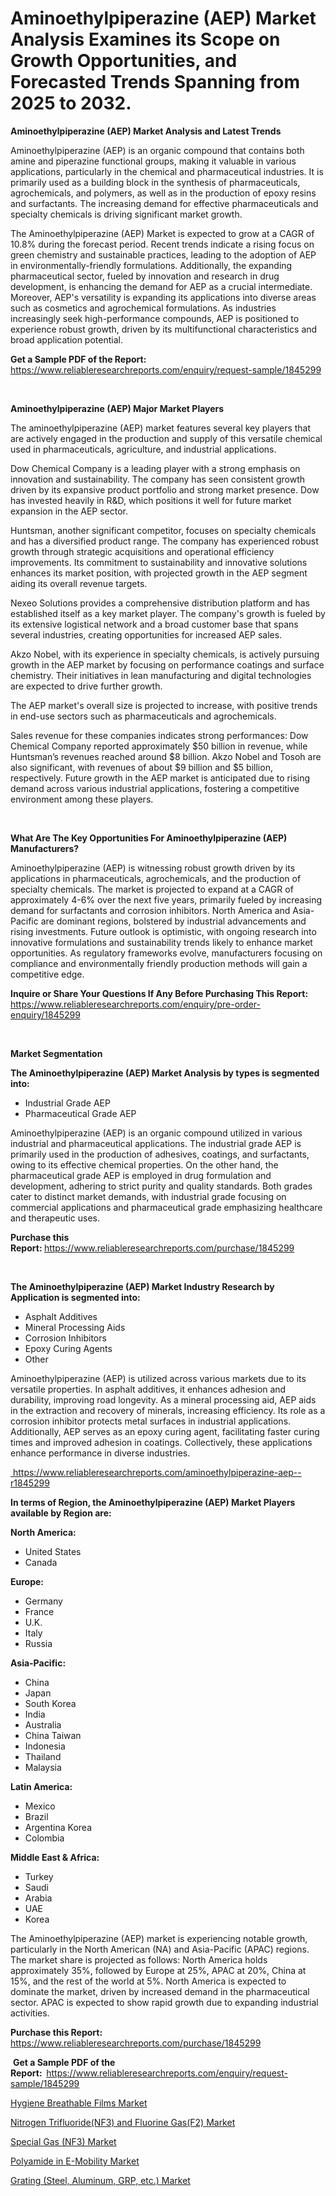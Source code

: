 <p><h1>Aminoethylpiperazine (AEP) Market Analysis Examines its Scope on Growth Opportunities, and Forecasted Trends Spanning from 2025 to 2032.</h1></p><p><strong>Aminoethylpiperazine (AEP) Market Analysis and Latest Trends</strong></p>
<p><p>Aminoethylpiperazine (AEP) is an organic compound that contains both amine and piperazine functional groups, making it valuable in various applications, particularly in the chemical and pharmaceutical industries. It is primarily used as a building block in the synthesis of pharmaceuticals, agrochemicals, and polymers, as well as in the production of epoxy resins and surfactants. The increasing demand for effective pharmaceuticals and specialty chemicals is driving significant market growth.</p><p>The Aminoethylpiperazine (AEP) Market is expected to grow at a CAGR of 10.8% during the forecast period. Recent trends indicate a rising focus on green chemistry and sustainable practices, leading to the adoption of AEP in environmentally-friendly formulations. Additionally, the expanding pharmaceutical sector, fueled by innovation and research in drug development, is enhancing the demand for AEP as a crucial intermediate. Moreover, AEP's versatility is expanding its applications into diverse areas such as cosmetics and agrochemical formulations. As industries increasingly seek high-performance compounds, AEP is positioned to experience robust growth, driven by its multifunctional characteristics and broad application potential.</p></p>
<p><strong>Get a Sample PDF of the Report:&nbsp;</strong> <a href="https://www.reliableresearchreports.com/enquiry/request-sample/1845299?utm_campaign=13&utm_medium=2&utm_source=Github&utm_content=ia&utm_term=03042025&utm_id=aminoethylpiperazine-aep">https://www.reliableresearchreports.com/enquiry/request-sample/1845299</a></p>
<p>&nbsp;</p>
<p><strong>Aminoethylpiperazine (AEP) Major Market Players</strong></p>
<p><p>The aminoethylpiperazine (AEP) market features several key players that are actively engaged in the production and supply of this versatile chemical used in pharmaceuticals, agriculture, and industrial applications. </p><p>Dow Chemical Company is a leading player with a strong emphasis on innovation and sustainability. The company has seen consistent growth driven by its expansive product portfolio and strong market presence. Dow has invested heavily in R&D, which positions it well for future market expansion in the AEP sector.</p><p>Huntsman, another significant competitor, focuses on specialty chemicals and has a diversified product range. The company has experienced robust growth through strategic acquisitions and operational efficiency improvements. Its commitment to sustainability and innovative solutions enhances its market position, with projected growth in the AEP segment aiding its overall revenue targets.</p><p>Nexeo Solutions provides a comprehensive distribution platform and has established itself as a key market player. The company's growth is fueled by its extensive logistical network and a broad customer base that spans several industries, creating opportunities for increased AEP sales. </p><p>Akzo Nobel, with its experience in specialty chemicals, is actively pursuing growth in the AEP market by focusing on performance coatings and surface chemistry. Their initiatives in lean manufacturing and digital technologies are expected to drive further growth.</p><p>The AEP market's overall size is projected to increase, with positive trends in end-use sectors such as pharmaceuticals and agrochemicals. </p><p>Sales revenue for these companies indicates strong performances: Dow Chemical Company reported approximately $50 billion in revenue, while Huntsman’s revenues reached around $8 billion. Akzo Nobel and Tosoh are also significant, with revenues of about $9 billion and $5 billion, respectively. Future growth in the AEP market is anticipated due to rising demand across various industrial applications, fostering a competitive environment among these players.</p></p>
<p>&nbsp;</p>
<p><strong>What Are The Key Opportunities For Aminoethylpiperazine (AEP) Manufacturers?</strong></p>
<p><p>Aminoethylpiperazine (AEP) is witnessing robust growth driven by its applications in pharmaceuticals, agrochemicals, and the production of specialty chemicals. The market is projected to expand at a CAGR of approximately 4-6% over the next five years, primarily fueled by increasing demand for surfactants and corrosion inhibitors. North America and Asia-Pacific are dominant regions, bolstered by industrial advancements and rising investments. Future outlook is optimistic, with ongoing research into innovative formulations and sustainability trends likely to enhance market opportunities. As regulatory frameworks evolve, manufacturers focusing on compliance and environmentally friendly production methods will gain a competitive edge.</p></p>
<p><strong>Inquire or Share Your Questions If Any Before Purchasing This Report:</strong> <a href="https://www.reliableresearchreports.com/enquiry/pre-order-enquiry/1845299?utm_campaign=13&utm_medium=2&utm_source=Github&utm_content=ia&utm_term=03042025&utm_id=aminoethylpiperazine-aep">https://www.reliableresearchreports.com/enquiry/pre-order-enquiry/1845299</a></p>
<p>&nbsp;</p>
<p><strong>Market Segmentation</strong></p>
<p><strong>The Aminoethylpiperazine (AEP) Market Analysis by types is segmented into:</strong></p>
<p><ul><li>Industrial Grade AEP</li><li>Pharmaceutical Grade AEP</li></ul></p>
<p><p>Aminoethylpiperazine (AEP) is an organic compound utilized in various industrial and pharmaceutical applications. The industrial grade AEP is primarily used in the production of adhesives, coatings, and surfactants, owing to its effective chemical properties. On the other hand, the pharmaceutical grade AEP is employed in drug formulation and development, adhering to strict purity and quality standards. Both grades cater to distinct market demands, with industrial grade focusing on commercial applications and pharmaceutical grade emphasizing healthcare and therapeutic uses.</p></p>
<p><strong>Purchase this Report:&nbsp;</strong><a href="https://www.reliableresearchreports.com/purchase/1845299?utm_campaign=13&utm_medium=2&utm_source=Github&utm_content=ia&utm_term=03042025&utm_id=aminoethylpiperazine-aep">https://www.reliableresearchreports.com/purchase/1845299</a></p>
<p>&nbsp;</p>
<p><strong>The Aminoethylpiperazine (AEP) Market Industry Research by Application is segmented into:</strong></p>
<p><ul><li>Asphalt Additives</li><li>Mineral Processing Aids</li><li>Corrosion Inhibitors</li><li>Epoxy Curing Agents</li><li>Other</li></ul></p>
<p><p>Aminoethylpiperazine (AEP) is utilized across various markets due to its versatile properties. In asphalt additives, it enhances adhesion and durability, improving road longevity. As a mineral processing aid, AEP aids in the extraction and recovery of minerals, increasing efficiency. Its role as a corrosion inhibitor protects metal surfaces in industrial applications. Additionally, AEP serves as an epoxy curing agent, facilitating faster curing times and improved adhesion in coatings. Collectively, these applications enhance performance in diverse industries.</p></p>
<p><a href="https://www.reliableresearchreports.com/aminoethylpiperazine-aep--r1845299?utm_campaign=13&utm_medium=2&utm_source=Github&utm_content=ia&utm_term=03042025&utm_id=aminoethylpiperazine-aep">&nbsp;https://www.reliableresearchreports.com/aminoethylpiperazine-aep--r1845299</a></p>
<p><strong>In terms of Region, the Aminoethylpiperazine (AEP) Market Players available by Region are:</strong></p>
<p>
    <p> <strong> North America: </strong>
        <ul>
            <li>United States</li>
            <li>Canada</li>
        </ul>
        </p> 
    <p> <strong> Europe: </strong>
        <ul>
            <li>Germany</li>
            <li>France</li>
            <li>U.K.</li>
            <li>Italy</li>
            <li>Russia</li>
        </ul>
        </p> 
    <p> <strong> Asia-Pacific: </strong>
        <ul>
            <li>China</li>
            <li>Japan</li>
            <li>South Korea</li>
            <li>India</li>
            <li>Australia</li>
            <li>China Taiwan</li>
            <li>Indonesia</li>
            <li>Thailand</li>
            <li>Malaysia</li>
        </ul>
        </p> 
    <p> <strong> Latin America: </strong>
        <ul>
            <li>Mexico</li>
            <li>Brazil</li>
            <li>Argentina Korea</li>
            <li>Colombia</li>
        </ul>
        </p> 
    <p> <strong> Middle East & Africa: </strong>
        <ul>
            <li>Turkey</li>
            <li>Saudi</li>
            <li>Arabia</li>
            <li>UAE</li>
            <li>Korea</li>
        </ul>
    </p>
    </p>
<p><p>The Aminoethylpiperazine (AEP) market is experiencing notable growth, particularly in the North American (NA) and Asia-Pacific (APAC) regions. The market share is projected as follows: North America holds approximately 35%, followed by Europe at 25%, APAC at 20%, China at 15%, and the rest of the world at 5%. North America is expected to dominate the market, driven by increased demand in the pharmaceutical sector. APAC is expected to show rapid growth due to expanding industrial activities.</p></p>
<p><strong>Purchase this Report: </strong><a href="https://www.reliableresearchreports.com/purchase/1845299?utm_campaign=13&utm_medium=2&utm_source=Github&utm_content=ia&utm_term=03042025&utm_id=aminoethylpiperazine-aep">https://www.reliableresearchreports.com/purchase/1845299</a></p>
<p>&nbsp;<strong>Get a Sample PDF of the Report:&nbsp;&nbsp;</strong><a href="https://www.reliableresearchreports.com/enquiry/request-sample/1845299?utm_campaign=13&utm_medium=2&utm_source=Github&utm_content=ia&utm_term=03042025&utm_id=aminoethylpiperazine-aep">https://www.reliableresearchreports.com/enquiry/request-sample/1845299</a></p>
<p><strong></strong></p>
<p><p><a href="https://github.com/welidaeisya/Market-Research-Report-List-1/blob/main/hygiene-breathable-films-market.md?utm_campaign=13&utm_medium=2&utm_source=Github&utm_content=ia&utm_term=03042025&utm_id=aminoethylpiperazine-aep">Hygiene Breathable Films Market</a></p><p><a href="https://github.com/roehrtizonov/Market-Research-Report-List-1/blob/main/nitrogen-trifluoridenf3-and-fluorine-gasf2-market.md?utm_campaign=13&utm_medium=2&utm_source=Github&utm_content=ia&utm_term=03042025&utm_id=aminoethylpiperazine-aep">Nitrogen Trifluoride(NF3) and Fluorine Gas(F2) Market</a></p><p><a href="https://github.com/sgroitrieu7f/Market-Research-Report-List-1/blob/main/special-gas-nf3-market.md?utm_campaign=13&utm_medium=2&utm_source=Github&utm_content=ia&utm_term=03042025&utm_id=aminoethylpiperazine-aep">Special Gas (NF3) Market</a></p><p><a href="https://github.com/donsonjupa/Market-Research-Report-List-1/blob/main/polyamide-in-e-mobility-market.md?utm_campaign=13&utm_medium=2&utm_source=Github&utm_content=ia&utm_term=03042025&utm_id=aminoethylpiperazine-aep">Polyamide in E-Mobility Market</a></p><p><a href="https://github.com/zhininzacher/Market-Research-Report-List-1/blob/main/grating-steel-aluminum-grp-etc-market.md?utm_campaign=13&utm_medium=2&utm_source=Github&utm_content=ia&utm_term=03042025&utm_id=aminoethylpiperazine-aep">Grating (Steel, Aluminum, GRP, etc.) Market</a></p></p>